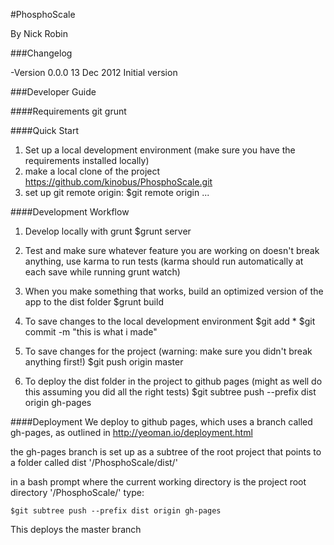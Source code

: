 #PhosphoScale

By Nick Robin

###Changelog

-Version 0.0.0 
13 Dec 2012
Initial version

###Developer Guide

####Requirements
git
grunt

####Quick Start
1.	Set up a local development environment (make sure you have the requirements installed locally)
2.	make a local clone of the project https://github.com/kinobus/PhosphoScale.git
3.	set up git remote origin: $git remote origin ...


####Development Workflow

1.	Develop locally with grunt 
  		$grunt server

2.	Test and make sure whatever feature you are working on doesn't break anything, use karma to run tests (karma should run automatically at each save while running grunt watch)

3.	When you make something that works, build an optimized version of the app to the dist folder
  		$grunt build

4.	To save changes to the local development environment
  		$git add *
  		$git commit -m "this is what i made"

5.	To save changes for the project (warning: make sure you didn't break anything first!)
  		$git push origin master

6.	To deploy the dist folder in the project to github pages (might as well do this assuming you did all the right tests)
  		$git subtree push --prefix dist origin gh-pages


####Deployment
We deploy to github pages, which uses a branch called gh-pages, as outlined in http://yeoman.io/deployment.html

the gh-pages branch is set up as a subtree of the root project that points to a folder called dist '/PhosphoScale/dist/'


in a bash prompt where the current working directory is the project root directory '/PhosphoScale/' type:

	$git subtree push --prefix dist origin gh-pages

This deploys the master branch
